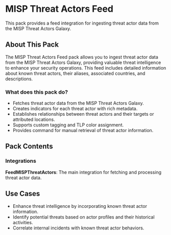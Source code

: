# MISP Threat Actors Feed

This pack provides a feed integration for ingesting threat actor data from the MISP Threat Actors Galaxy.

## About This Pack

The MISP Threat Actors Feed pack allows you to ingest threat actor data from the MISP Threat Actors Galaxy, providing valuable threat intelligence to enhance your security operations. This feed includes detailed information about known threat actors, their aliases, associated countries, and descriptions.

### What does this pack do?

- Fetches threat actor data from the MISP Threat Actors Galaxy.
- Creates indicators for each threat actor with rich metadata.
- Establishes relationships between threat actors and their targets or attributed locations.
- Supports custom tagging and TLP color assignment.
- Provides command for manual retrieval of threat actor information.

## Pack Contents

### Integrations

**FeedMISPThreatActors**: The main integration for fetching and processing threat actor data.

## Use Cases

- Enhance threat intelligence by incorporating known threat actor information.
- Identify potential threats based on actor profiles and their historical activities.
- Correlate internal incidents with known threat actor behaviors.